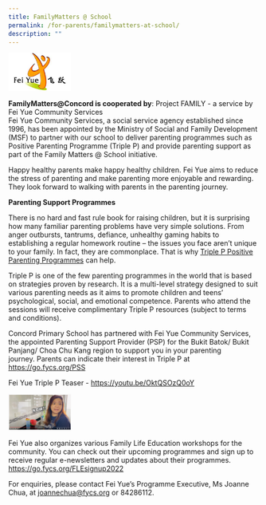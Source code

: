 ```yaml
---
title: FamilyMatters @ School
permalink: /for-parents/familymatters-at-school/
description: ""
---
```

<img src="/images/Fei%20Yue%20Logo.png" 
     style="width:25%">


**FamilyMatters@Concord is cooperated by**: Project FAMILY - a service by Fei Yue Community Services   
Fei Yue Community Services, a social service agency established since 1996, has been appointed by the Ministry of Social and Family Development (MSF) to partner with our school to deliver parenting programmes such as Positive Parenting Programme (Triple P) and provide parenting support as part of the Family Matters @ School initiative.   
  
Happy healthy parents make happy healthy children. Fei Yue aims to reduce the stress of parenting and make parenting more enjoyable and rewarding. They look forward to walking with parents in the parenting journey. 

**Parenting Support Programmes**  

There is no hard and fast rule book for raising children, but it is surprising how many familiar parenting problems have very simple solutions. From anger outbursts, tantrums, defiance, unhealthy gaming habits to establishing a regular homework routine – the issues you face aren’t unique to your family. In fact, they are commonplace. That is why <a href="https://www.triplep-parenting.net/global/triple-p/">Triple P Positive Parenting Programmes</a> can help.

Triple P is one of the few parenting programmes in the world that is based on strategies proven by research. It is a multi-level strategy designed to suit various parenting needs as it aims to promote children and teens’ psychological, social, and emotional competence. Parents who attend the sessions will receive complimentary Triple P resources (subject to terms and conditions).

Concord Primary School has partnered with Fei Yue Community Services, the appointed Parenting Support Provider (PSP) for the Bukit Batok/ Bukit Panjang/ Choa Chu Kang region to support you in your parenting journey. Parents can indicate their interest in Triple P at 
<a href="https://go.fycs.org/PSS" target="_blank" rel="noopener noreferrer">https://go.fycs.org/PSS</a>

Fei Yue Triple P Teaser - <a href="https://youtu.be/OktQSOzQ0oY" target="_blank" rel="noopener noreferrer">https://youtu.be/OktQSOzQ0oY</a>

<img src="/images/Fei Yue Triple P Teaser.png" 
     style="width:25%">
		 
Fei Yue also organizes various Family Life Education workshops for the community. You can check out their upcoming programmes and sign up to receive regular e-newsletters and updates about their programmes. <a href="https://go.fycs.org/FLEsignup2022" target="_blank" rel="noopener noreferrer">https://go.fycs.org/FLEsignup2022</a>
		 
For enquiries, please contact Fei Yue’s Programme Executive, Ms Joanne Chua, at <a href="mailto:joannechua@fycs.org">joannechua@fycs.org</a> or 84286112.